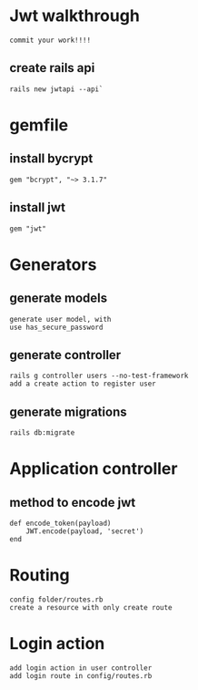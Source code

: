 # Jwt walkthrough
    commit your work!!!!

## create rails api  
    rails new jwtapi --api`
#
# gemfile
## install bycrypt 
    gem "bcrypt", "~> 3.1.7"
## install jwt
    gem "jwt"
#

# Generators
## generate models 
    generate user model, with 
    use has_secure_password

## generate controller
    rails g controller users --no-test-framework
    add a create action to register user
     
## generate migrations
    rails db:migrate

# Application controller
## method to encode jwt 
    def encode_token(payload)
        JWT.encode(payload, 'secret')
    end 
# 

# Routing
    config folder/routes.rb
    create a resource with only create route 
#

#  Login action
    add login action in user controller
    add login route in config/routes.rb